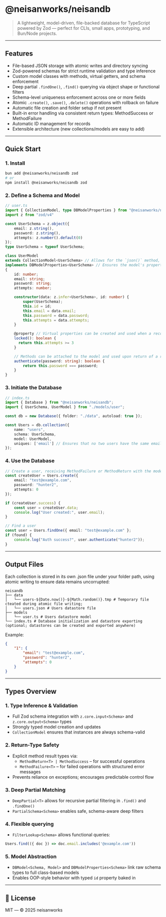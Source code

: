 # @neisanworks/neisandb

> A lightweight, model-driven, file-backed database for TypeScript powered by Zod — perfect for CLIs, small apps, prototyping, and Bun/Node projects.

---

## Features

- File-based JSON storage with atomic writes and directory syncing
- Zod-powered schemas for strict runtime validation and type inference
- Custom model classes with methods, virtual getters, and schema enforcement
- Deep partial `.findOne()`, `.find()` querying via object shape or functional filters
- Schema-level uniqueness enforcement across one or more fields
- Atomic `.create()`, `.save()`, `.delete()` operations with rollback on failure
- Automatic file creation and folder setup if not present
- Built-in error handling via consistent return types: MethodSuccess or MethodFailure
- Automatic ID management for records
- Extensible architecture (new collections/models are easy to add)

---

## Quick Start

### 1. Install

```bash
bun add @neisanworks/neisandb zod
# or
npm install @neisanworks/neisandb zod
```

### 2. Define a Schema and Model

```ts
// user.ts
import { CollectionModel, type DBModelProperties } from "@neisanworks/neisandb";
import z from "zod/v4"

const UserSchema = z.object({
    email: z.string(),
    password: z.string(),
    attempts: z.number().default(0)
});
type UserSchema = typeof UserSchema;

class UserModel
extends CollectionModel<UserSchema> // Allows for the `json()` method, which validates the data before returning JSON
implements DBModelProperties<UserSchema> // Ensures the model's properties and types are aligned; Not required, but helpful
{
    id: number;
    email: string;
    password: string;
    attempts: number;

    constructor(data: z.infer<UserSchema>, id: number) {
        super(UserSchema);
        this.id = id;
        this.email = data.email;
        this.password = data.password;
        this.attempts = data.attempts;
    }

    @property // Virtual properties can be created and used when a record is returned from the datastore
    locked(): boolean {
      return this.attempts >= 3
    }

    // Methods can be attached to the model and used upon return of a record
    authenticate(password: string): boolean {
        return this.password === password;
    }
}
```

### 3. Initiate the Database

```ts
// index.ts
import { Database } from "@neisanworks/neisandb";
import { UserSchema, UserModel } from "./models/user";

const db = new Database({ folder: "./data", autoload: true });

const Users = db.collection({
    name: "users",
    schema: UserSchema,
    model: UserModel,
    uniques: ['email'] // Ensures that no two users have the same email address
});
```

### 4. Use the Database

```ts
// Create a user, receiving MethodFailure or MethodReturn with the model as `createdUser.data`
const createUser = Users.create({
    email: "test@example.com",
    password: "hunter2",
    attempts: 0
});

if (createUser.success) {
    const user = createUser.data;
    console.log("User created:", user.email);
}

// Find a user
const user = Users.findOne({ email: "test@example.com" };
if (found) {
    console.log("Auth success?", user.authenticate("hunter2"));
}
```

---

## Output Files

Each collection is stored in its own .json file under your folder path, using atomic writing to ensure data remains uncorrupted:

```
neisandb
├── data
│   └── users-${Date.now()}-${Math.random()}.tmp # Temporary file cteated during atomic file writing;
│   └── users.json # Users datastore file
├── models
│   └── user.ts # Users datastore model
└── index.ts # Database initialization and datastore exporting (optional; datastores can be created and exported anywhere)
```

Example:

```json
{
    "1": {
        "email": "test@example.com",
        "password": "hunter2",
        "attempts": 0
    }
}
```

---

## Types Overview

### 1. Type Inference & Validation
- Full Zod schema integration with `z.core.input<Schema>` and `z.core.output<Schema>` types
- Strongly typed model creation and updates
- `CollectionModel` ensures that instances are always schema-valid

### 2. Return-Type Safety
- Explicit method result types via:
  - `MethodReturn<T> | MethodSuccess` – for successful operations
  - `MethodFailure<T>` – for failed operations with structured error messages
- Prevents reliance on exceptions; encourages predictable control flow

### 3. Deep Partial Matching
- `DeepPartial<T>` allows for recursive partial filtering in `.find()` and `.findOne()`
- `PartialSchema<Schema>` enables safe, schema-aware deep filters

### 4. Flexible querying
- `FilterLookup<Schema>` allows functional queries:
```ts
Users.find(({ doc }) => doc.email.includes('@example.com'))
```

### 5. Model Abstraction
- `DBModel<Schema, Model>` and `DBModelProperties<Schema>` link raw schema types to full class-based models
- Enables OOP-style behavior with typed `id` property baked in

---

## 📜 License

MIT — © 2025 neisanworks
